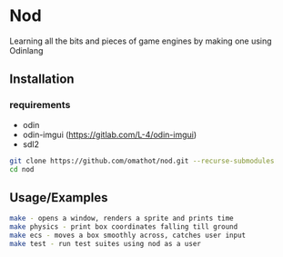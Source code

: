 # Nod
Learning all the bits and pieces of game engines by making one using Odinlang

## Installation

### requirements
- odin
- odin-imgui (https://gitlab.com/L-4/odin-imgui)
- sdl2

```bash
git clone https://github.com/omathot/nod.git --recurse-submodules
cd nod
```

## Usage/Examples

```bash
make - opens a window, renders a sprite and prints time
make physics - print box coordinates falling till ground
make ecs - moves a box smoothly across, catches user input
make test - run test suites using nod as a user

```

